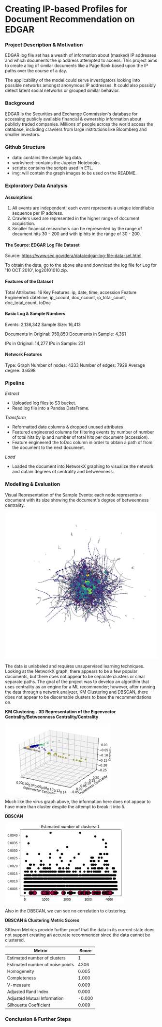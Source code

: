 # Creating IP-based Profiles for Document Recommendation on EDGAR


### Project Description & Motivation

EDGAR log file set has a wealth of information about (masked) IP addresses and which documents the ip address attempted to access. This project aims to create a log of similar documents like a Page Rank based upon the IP paths over the course of a day. 

The applicability of the model could serve investigators looking into possible networks amongst anonymous IP addresses. It could also possibly detect latent social networks or grouped similar behavior. 

### Background

EDGAR is the Securities and Exchange Commission's database for accessing publicly available financial & ownership information about publicly traded companies. Millions of people across the world access the database, including crawlers from large institutions like Bloomberg and smaller investors.

### Github Structure
* data: contains the sample log data.
* worksheet: contains the Jupyter Notebooks.
* scripts: contains the scripts used in ETL.
* img: will contain the graph images to be used on the README.

### Exploratory Data Analysis

#### Assumptions

1. All events are independent; each event represents a unique identifiable sequence per IP address.
2. Crawlers used are represented in the higher range of document acquisition.
3. Smaller financial researchers can be represented by the range of document hits 30 - 200 and with ip hits in the range of 30 - 200. 

#### The Source: EDGAR Log File Dataset
Source: https://www.sec.gov/dera/data/edgar-log-file-data-set.html

To obtain the data, go to the above site and download the log file for Log for '10 OCT 2010', log20101010.zip.

#### Features of the Dataset

Total Attributes: 16
Key Features: ip, date, time, accession
Feature Engineered: datetime, ip_ccount, doc_ccount, ip_total_count, doc_total_count, toDoc

#### Basic Log & Sample Numbers

Events: 2,136,342
Sample Size: 16,413

Documents in Original: 959,850
Documents in Sample: 4,361

IPs in Original: 14,277
IPs in Sample: 231

#### Network Features

Type: Graph
Number of nodes: 4333
Number of edges: 7929
Average degree:   3.6598

### Pipeline

*Extract*
* Uploaded log files to S3 bucket.
* Read log file into a Pandas DataFrame.

*Transform*
* Reformatted date columns & dropped unused attributes
* Featured engineered columns for filtering events by number of number of total hits by ip and number of total hits per document (accession). 
* Feature engineered the toDoc column in order to obtain a path of from the document to the next document.

*Load*
* Loaded the document into NetworkX graphing to visualize the network and obtain degrees of centrality and betweenness.

### Modelling & Evaluation

Visual Representation of the Sample Events: each node represents a document with its size showing the document's degree of betweenness centrality.

![](img/Modern_Art.png)

The data is unlabeled and requires unsupervised learning techniques. Looking at the NetworkX graph, there appears to be a few popular documents, but there does not appear to be separate clusters or clear separate paths. The goal of the project was to develop an algorithm that uses centrality as an engine for a ML recommender; however, after running the data through a network analyzer, KM Clustering and DBSCAN, there does not appear to be discernable clusters to base the recommendations on.

**KM Clustering - 3D Representation of the Eigenvector Centrality/Betweenness Centrality/Centrality**

![](img/KMClustering.png)

Much like the virus graph above, the information here does not appear to have more than cluster despite the attempt to break it into 5.

**DBSCAN**

![](img/DBSCAN.png)

Also in the DBSCAN, we can see no correlation to clustering. 

**DBSCAN & Clustering Metric Scores**

SKlearn Metrics provide further proof that the data in its current state does not support creating an accurate recommender since the data cannot be clustered.

| Metric | Score | 
| -------|------ |
|Estimated number of clusters | 1 | 
|Estimated number of noise points| 4306 |
|Homogeneity| 0.005 |
|Completeness| 1.000 |
|V-measure| 0.009 |
|Adjusted Rand Index| 0.000 |
|Adjusted Mutual Information| -0.000 |
|Silhouette Coefficient| 0.009 |


### Conclusion & Further Steps


